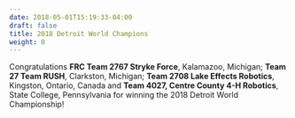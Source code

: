 ```yaml
---
date: 2018-05-01T15:19:33-04:00
draft: false
title: 2018 Detroit World Champions
weight: 0
---
```


Congratulations **FRC Team 2767 Stryke Force**, Kalamazoo, Michigan; **Team 27 Team RUSH**, Clarkston, Michigan; **Team 2708 Lake Effects Robotics**, Kingston, Ontario, Canada and **Team 4027, Centre County 4-H Robotics**, State College, Pennsylvania for winning the 2018 Detroit World Championship!
